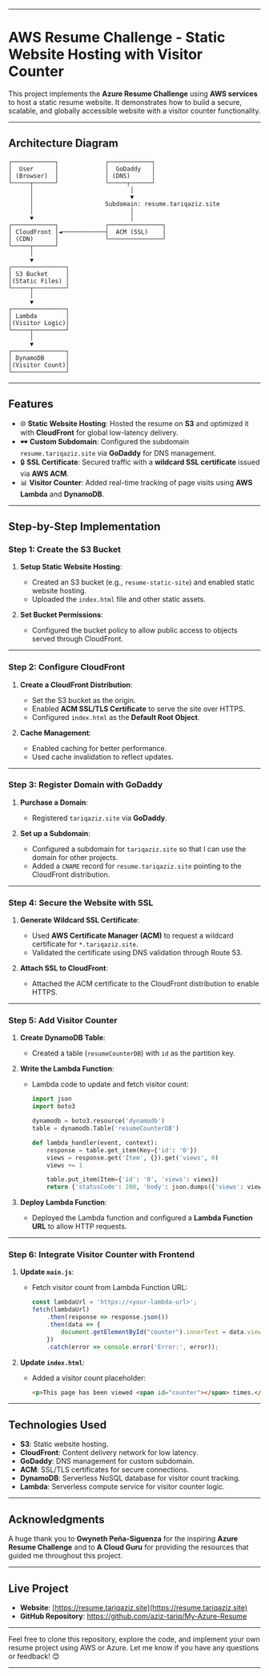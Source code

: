 
---

# **AWS Resume Challenge - Static Website Hosting with Visitor Counter**

This project implements the **Azure Resume Challenge** using **AWS services** to host a static resume website. It demonstrates how to build a secure, scalable, and globally accessible website with a visitor counter functionality.

---

## **Architecture Diagram**

```plaintext
┌────────────┐             ┌────────────┐
│  User      │             │  GoDaddy   │
│ (Browser)  │             │ (DNS)      │
└─────┬──────┘             └─────┬──────┘
      │                           │
      │                           ▼
      │                    Subdomain: resume.tariqaziz.site
      │                           │
      ▼                           │
┌────────────┐             ┌───────────────┐
│ CloudFront │◄────────────┤  ACM (SSL)    │
│ (CDN)      │             └───────────────┘
└─────┬──────┘
      │
      ▼
┌───────────────┐
│ S3 Bucket     │
│(Static Files) │
└─────┬─────────┘
      │
      ▼
┌───────────────┐
│ Lambda        │
│(Visitor Logic)│
└─────┬─────────┘
      │
      ▼
┌───────────────┐
│ DynamoDB      │
│(Visitor Count)│
└───────────────┘
```

---

## **Features**

- 🌐 **Static Website Hosting**: Hosted the resume on **S3** and optimized it with **CloudFront** for global low-latency delivery.
- 🕶️ **Custom Subdomain**: Configured the subdomain `resume.tariqaziz.site` via **GoDaddy** for DNS management.
- 🔒 **SSL Certificate**: Secured traffic with a **wildcard SSL certificate** issued via **AWS ACM**.
- 📊 **Visitor Counter**: Added real-time tracking of page visits using **AWS Lambda** and **DynamoDB**.

---

## **Step-by-Step Implementation**

### **Step 1: Create the S3 Bucket**
1. **Setup Static Website Hosting**:
   - Created an S3 bucket (e.g., `resume-static-site`) and enabled static website hosting.
   - Uploaded the `index.html` file and other static assets.

2. **Set Bucket Permissions**:
   - Configured the bucket policy to allow public access to objects served through CloudFront.

---

### **Step 2: Configure CloudFront**
1. **Create a CloudFront Distribution**:
   - Set the S3 bucket as the origin.
   - Enabled **ACM SSL/TLS Certificate** to serve the site over HTTPS.
   - Configured `index.html` as the **Default Root Object**.

2. **Cache Management**:
   - Enabled caching for better performance.
   - Used cache invalidation to reflect updates.

---

### **Step 3: Register Domain with GoDaddy**
1. **Purchase a Domain**:
   - Registered `tariqaziz.site` via **GoDaddy**.

2. **Set up a Subdomain**:
   - Configured a subdomain for `tariqaziz.site` so that I can use the domain for other projects.
   - Added a `CNAME` record for `resume.tariqaziz.site` pointing to the CloudFront distribution.

---

### **Step 4: Secure the Website with SSL**
1. **Generate Wildcard SSL Certificate**:
   - Used **AWS Certificate Manager (ACM)** to request a wildcard certificate for `*.tariqaziz.site`.
   - Validated the certificate using DNS validation through Route 53.

2. **Attach SSL to CloudFront**:
   - Attached the ACM certificate to the CloudFront distribution to enable HTTPS.

---

### **Step 5: Add Visitor Counter**
1. **Create DynamoDB Table**:
   - Created a table (`resumeCounterDB`) with `id` as the partition key.

2. **Write the Lambda Function**:
   - Lambda code to update and fetch visitor count:
     ```python
     import json
     import boto3

     dynamodb = boto3.resource('dynamodb')
     table = dynamodb.Table('resumeCounterDB')

     def lambda_handler(event, context):
         response = table.get_item(Key={'id': '0'})
         views = response.get('Item', {}).get('views', 0)
         views += 1

         table.put_item(Item={'id': '0', 'views': views})
         return {'statusCode': 200, 'body': json.dumps({'views': views})}
     ```

3. **Deploy Lambda Function**:
   - Deployed the Lambda function and configured a **Lambda Function URL** to allow HTTP requests.

---

### **Step 6: Integrate Visitor Counter with Frontend**
1. **Update `main.js`**:
   - Fetch visitor count from Lambda Function URL:
     ```javascript
     const lambdaUrl = 'https://<your-lambda-url>';
     fetch(lambdaUrl)
         .then(response => response.json())
         .then(data => {
             document.getElementById("counter").innerText = data.views;
         })
         .catch(error => console.error('Error:', error));
     ```

2. **Update `index.html`**:
   - Added a visitor count placeholder:
     ```html
     <p>This page has been viewed <span id="counter"></span> times.</p>
     ```

---

## **Technologies Used**

- **S3**: Static website hosting.
- **CloudFront**: Content delivery network for low latency.
- **GoDaddy**: DNS management for custom subdomain.
- **ACM**: SSL/TLS certificates for secure connections.
- **DynamoDB**: Serverless NoSQL database for visitor count tracking.
- **Lambda**: Serverless compute service for visitor counter logic.

---

## **Acknowledgments**

A huge thank you to **Gwyneth Peña-Siguenza** for the inspiring **Azure Resume Challenge** and to **A Cloud Guru** for providing the resources that guided me throughout this project.

---

## **Live Project**

- **Website**: [https://resume.tariqaziz.site](https://resume.tariqaziz.site)
- **GitHub Repository**: https://github.com/aziz-tariq/My-Azure-Resume

---

Feel free to clone this repository, explore the code, and implement your own resume project using AWS or Azure. Let me know if you have any questions or feedback! 😊

--- 
